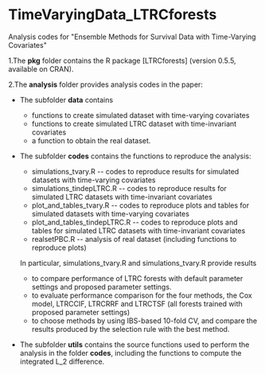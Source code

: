 # TimeVaryingData_LTRCforests
Analysis codes for "Ensemble Methods for Survival Data with Time-Varying Covariates"

1.The **pkg** folder contains the R package [LTRCforests] (version 0.5.5, available on CRAN).

2.The **analysis** folder provides analysis codes in the paper:
  - The subfolder **data** contains 
    - functions to create simulated dataset with time-varying covariates
    - functions to create simulated LTRC dataset with time-invariant covariates
    - a function to obtain the real dataset.
  - The subfolder **codes** contains the functions to reproduce the analysis:
    - simulations_tvary.R -- codes to reproduce results for simulated datasets with time-varying covariates
    - simulations_tindepLTRC.R -- codes to reproduce results for simulated LTRC datasets with time-invariant covariates
    - plot_and_tables_tvary.R -- codes to reproduce plots and tables for simulated datasets with time-varying covariates
    - plot_and_tables_tindepLTRC.R -- codes to reproduce plots and tables for simulated LTRC datasets with time-invariant covariates
    - realsetPBC.R -- analysis of real dataset (including functions to reproduce plots)
    
    In particular, simulations_tvary.R and simulations_tvary.R provide results
    - to compare performance of LTRC forests with default parameter settings and proposed parameter settings.
    - to evaluate performance comparison for the four methods, the Cox model, LTRCCIF, LTRCRRF and LTRCTSF (all forests trained with proposed parameter settings)
    - to choose methods by using IBS-based 10-fold CV, and compare the results produced by the selection rule with the best method. 
  - The subfolder **utils** contains the source functions used to perform the analysis in the folder **codes**, including the functions to compute the integrated L_2 difference. 
  
